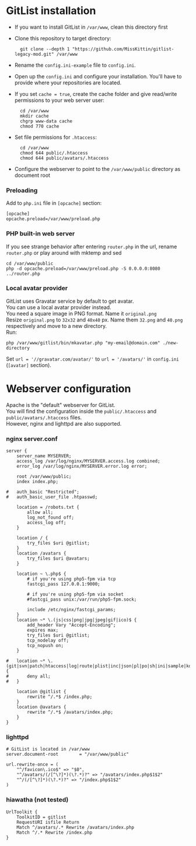 # GitList installation
* If you want to install GitList in `/var/www`, clean this directory first
* Clone this repository to target directory:

		git clone --depth 1 "https://github.com/MissKittin/gitlist-legacy-mod.git" /var/www

* Rename the `config.ini-example` file to `config.ini`.
* Open up the `config.ini` and configure your installation. You'll have to provide where your repositories are located.
* If you set `cache = true`, create the cache folder and give read/write permissions to your web server user:

		cd /var/www
		mkdir cache
		chgrp www-data cache
		chmod 770 cache

* Set file permissions for `.htaccess`:

		cd /var/www
		chmod 644 public/.htaccess
		chmod 644 public/avatars/.htaccess

* Configure the webserver to point to the `/var/www/public` directory as document root

### Preloading
Add to `php.ini` file in `[opcache]` section:
```
[opcache]
opcache.preload=/var/www/preload.php
```

### PHP built-in web server
If you see strange behavior after entering `router.php` in the url, rename `router.php` or play around with mktemp and sed
```
cd /var/www/public
php -d opcache.preload=/var/www/preload.php -S 0.0.0.0:8080 ../router.php
```

### Local avatar provider
GitList uses Gravatar service by default to get avatar.  
You can use a local avatar provider instead.  
You need a square image in PNG format. Name it `original.png`  
Resize `original.png` to `32x32` and `40x40` px. Name them `32.png` and `40.png` respectively and move to a new directory.  
Run:
```
php /var/www/gitlist/bin/mkavatar.php "my-email@domain.com" ./new-directory
```
Set `url = '//gravatar.com/avatar/'` to `url = '/avatars/'` in `config.ini` (`[avatar]` section).


# Webserver configuration
Apache is the "default" webserver for GitList.  
You will find the configuration inside the `public/.htaccess` and `public/avatars/.htaccess` files.  
However, nginx and lighttpd are also supported.

### nginx server.conf
```
server {
    server_name MYSERVER;
    access_log /var/log/nginx/MYSERVER.access.log combined;
    error_log /var/log/nginx/MYSERVER.error.log error;

    root /var/www/public;
    index index.php;

#   auth_basic "Restricted";
#   auth_basic_user_file .htpasswd;

    location = /robots.txt {
        allow all;
        log_not_found off;
        access_log off;
    }

    location / {
        try_files $uri @gitlist;
    }
    location /avatars {
        try_files $uri @avatars;
    }

    location ~ \.php$ {
        # if you're using php5-fpm via tcp
        fastcgi_pass 127.0.0.1:9000;

        # if you're using php5-fpm via socket
        #fastcgi_pass unix:/var/run/php5-fpm.sock;

        include /etc/nginx/fastcgi_params;
    }
    location ~* \.(js|css|png|jpg|jpeg|gif|ico)$ {
        add_header Vary "Accept-Encoding";
        expires max;
        try_files $uri @gitlist;
        tcp_nodelay off;
        tcp_nopush on;
    }

#   location ~* \.(git|svn|patch|htaccess|log|route|plist|inc|json|pl|po|sh|ini|sample|kdev4)$ {
#       deny all;
#   }

    location @gitlist {
        rewrite ^/.*$ /index.php;
    }
    location @avatars {
        rewrite ^/.*$ /avatars/index.php;
    }
}
```

### lighttpd
```
# GitList is located in /var/www
server.document-root        = "/var/www/public"

url.rewrite-once = (
    "^/favicon\.ico$" => "$0",
    "^/avatars/(/[^\?]*)(\?.*)?" => "/avatars/index.php$1$2"
    "^/(/[^\?]*)(\?.*)?" => "/index.php$1$2"
)
```

### hiawatha (not tested)
```
UrlToolkit {
    ToolkitID = gitlist
    RequestURI isfile Return
    Match ^/avatars/.* Rewrite /avatars/index.php
    Match ^/.* Rewrite /index.php
}
```
